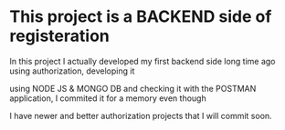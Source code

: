 # This project is a BACKEND side of registeration

In this project I actually developed my first backend side long time ago using authorization, developing it

using NODE JS & MONGO DB and checking it with the POSTMAN application, I commited it for a memory even though

I have newer and better authorization projects that I will commit soon.
